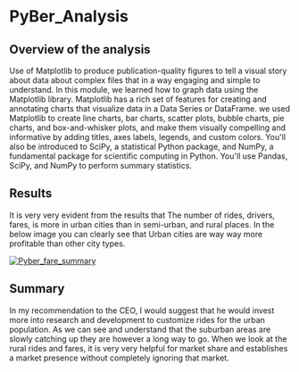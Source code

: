 # PyBer_Analysis

## Overview of the analysis
Use of Matplotlib to produce publication-quality figures to tell a visual story about data about complex files that in a way engaging and simple to understand. In this module, we learned how to graph data using the Matplotlib library. Matplotlib has a rich set of features for creating and annotating charts that visualize data in a Data Series or DataFrame. we used Matplotlib to create line charts, bar charts, scatter plots, bubble charts, pie charts, and box-and-whisker plots, and make them visually compelling and informative by adding titles, axes labels, legends, and custom colors. You'll also be introduced to SciPy, a statistical Python package, and NumPy, a fundamental package for scientific computing in Python. You'll use Pandas, SciPy, and NumPy to perform summary statistics.

## Results
It is very very evident from the results that The number of rides, drivers, fares, is more in urban cities than in semi-urban, and rural places. In the below image you can clearly see that Urban cities are way way more profitable than other city types. 

[![Pyber_fare_summary](https://user-images.githubusercontent.com/76264061/106396128-0d29ec80-63d4-11eb-964f-f50b1dbf0c40.png)
](url) 

## Summary
In my recommendation to the CEO, I would suggest that he would invest more into research and development to customize rides for the urban population. As we can see and understand that the suburban areas are slowly catching up they are however a long way to go. 
When we look at the rural rides and fares, it is very very helpful for market share and establishes a market presence without completely ignoring that market. 
